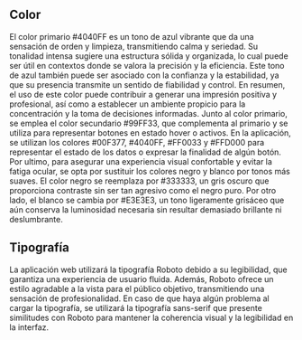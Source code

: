 ## Color
El color primario #4040FF es un tono de azul vibrante que da una sensación de orden y limpieza, transmitiendo calma y seriedad. Su tonalidad intensa sugiere una estructura sólida y organizada, lo cual puede ser útil en contextos donde se valora la precisión y la eficiencia. Este tono de azul también puede ser asociado con la confianza y la estabilidad, ya que su presencia transmite un sentido de fiabilidad y control. En resumen, el uso de este color puede contribuir a generar una impresión positiva y profesional, así como a establecer un ambiente propicio para la concentración y la toma de decisiones informadas.
Junto al color primario, se emplea el color secundario #99FF33, que complementa al primario y se utiliza para representar botones en estado hover o activos.
En la aplicación, se utilizan los colores #00F377, #4040FF, #FF0033 y #FFD000 para representar el estado de los datos o expresar la finalidad de algún botón.
Por ultimo, para asegurar una experiencia visual confortable y evitar la fatiga ocular, se opta por sustituir los colores negro y blanco por tonos más suaves. El color negro se reemplaza por #333333, un gris oscuro que proporciona contraste sin ser tan agresivo como el negro puro. Por otro lado, el blanco se cambia por #E3E3E3, un tono ligeramente grisáceo que aún conserva la luminosidad necesaria sin resultar demasiado brillante ni deslumbrante.

## Tipografía
La aplicación web utilizará la tipografía Roboto debido a su legibilidad, que garantiza una experiencia de usuario fluida. Además, Roboto ofrece un estilo agradable a la vista para el público objetivo, transmitiendo una sensación de profesionalidad. En caso de que haya algún problema al cargar la tipografía, se utilizará la tipografía sans-serif que presente similitudes con Roboto para mantener la coherencia visual y la legibilidad en la interfaz.
